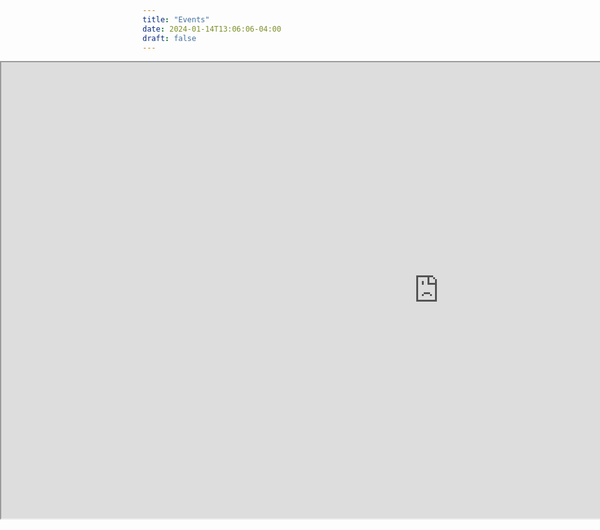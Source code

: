 ```yaml
---
title: "Events"
date: 2024-01-14T13:06:06-04:00
draft: false
---
```

<iframe src="https://docs.google.com/spreadsheets/d/1X6q6UEH_R7dheeKgE1DQofO9MrwodJaDDasOErudBvA/pubhtml?gid=567958432&amp;widget=false&amp;headers=false&amp;chrome=false&amp;range=A1:G12" width="1400" height="730" style="position:fixed;left:0;right:0;margin-left:auto;margin-right:auto"></iframe>

